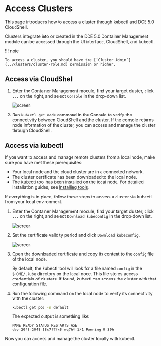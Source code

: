 # Access Clusters

This page introduces how to access a cluster through kubectl and DCE 5.0 CloudShell.

Clusters integrate into or created in the DCE 5.0 Container Management module can be accessed through the UI interface, CloudShell, and kubectl.

!!! note

    To access a cluster, you should have the [`Cluster Admin`](../clusters/cluster-role.md) permission or higher.

## Access via CloudShell

1. Enter the Container Management module, find your target cluster, click `...` on the right, and select `Console` in the drop-down list.

    ![screen](https://docs.daocloud.io/daocloud-docs-images/docs/en/docs/kpanda/images/cluster-access01.png)

2. Run `kubectl get node` command in the Console to verify the connectivity between CloudShell and the cluster. If the console returns node information of the cluster, you can access and manage the cluster through CloudShell.

    <!--![screen](https://docs.daocloud.io/daocloud-docs-images/docs/en/docs/kpanda/images/cluster-access01.png)-->

## Access via kubectl

If you want to access and manage remote clusters from a local node, make sure you have met these prerequisites:

- Your local node and the cloud cluster are in a connected network.
- The cluster certificate has been downloaded to the local node.
- The kubectl tool has been installed on the local node. For detailed installation guides, see [Installing tools](https://kubernetes.io/docs/tasks/tools/).

If everything is in place, follow these steps to access a cluster via kubectl from your local environment.

1. Enter the Container Management module, find your target cluster, click `...` on the right, and select `Download kubeconfig` in the drop-down list.

    ![screen](https://docs.daocloud.io/daocloud-docs-images/docs/en/docs/kpanda/images/cluster-access02.png)

2. Set the certificate validity period and click `Download kubeconfig`.

    ![screen](https://docs.daocloud.io/daocloud-docs-images/docs/en/docs/kpanda/images/cluster-access02.png)

3. Open the downloaded certificate and copy its content to the `config` file of the local node.

    By default, the kubectl tool will look for a file named `config` in the `$HOME/.kube` directory on the local node. This file stores access credentials of clusters. If found, kubectl can access the cluster with that configuration file.

4. Run the following command on the local node to verify its connectivity with the cluster:

    ```sh
    kubectl get pod -n default
    ```

    The expected output is something like:

    ```none
    NAME READY STATUS RESTARTS AGE
    dao-2048-2048-58c7f7fc5-mq7h4 1/1 Running 0 30h
    ```

Now you can access and manage the cluster locally with kubectl.
